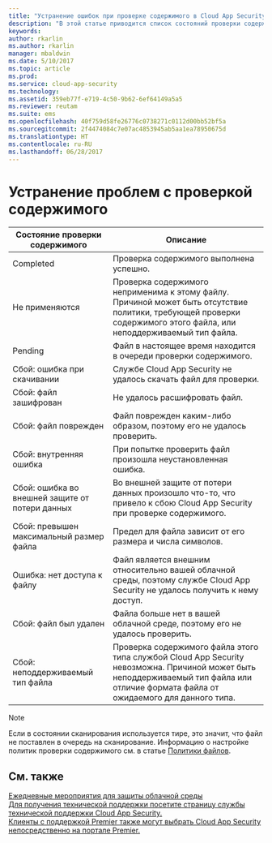 ```yaml
---
title: "Устранение ошибок при проверке содержимого в Cloud App Security | Microsoft Docs"
description: "В этой статье приводится список состояний проверки содержимого и их значения."
keywords: 
author: rkarlin
ms.author: rkarlin
manager: mbaldwin
ms.date: 5/10/2017
ms.topic: article
ms.prod: 
ms.service: cloud-app-security
ms.technology: 
ms.assetid: 359eb77f-e719-4c50-9b62-6ef64149a5a5
ms.reviewer: reutam
ms.suite: ems
ms.openlocfilehash: 40f759d58fe26776c0738271c0112d00bb52bf5a
ms.sourcegitcommit: 2f4474084c7e07ac4853945ab5aa1ea78950675d
ms.translationtype: HT
ms.contentlocale: ru-RU
ms.lasthandoff: 06/28/2017
---
```

# <a name="troubleshooting-content-inspection"></a>Устранение проблем с проверкой содержимого
|Состояние проверки содержимого|Описание|
|----|----|
|Completed|Проверка содержимого выполнена успешно.|
|Не применяются|Проверка содержимого неприменима к этому файлу. Причиной может быть отсутствие политики, требующей проверки содержимого этого файла, или неподдерживаемый тип файла.|
|Pending|Файл в настоящее время находится в очереди проверки содержимого.|
|Сбой: ошибка при скачивании|Службе Cloud App Security не удалось скачать файл для проверки.|
|Сбой: файл зашифрован|Не удалось расшифровать файл.|
|Сбой: файл поврежден|Файл поврежден каким-либо образом, поэтому его не удалось проверить.|
|Сбой: внутренняя ошибка|При попытке проверить файл произошла неустановленная ошибка.|
|Сбой: ошибка во внешней защите от потери данных|Во внешней защите от потери данных произошло что-то, что привело к сбою Cloud App Security при проверке содержимого.|
|Сбой: превышен максимальный размер файла|Предел для файла зависит от его размера и числа символов.|
|Ошибка: нет доступа к файлу|Файл является внешним относительно вашей облачной среды, поэтому службе Cloud App Security не удалось получить к нему доступ.|
|Сбой: файл был удален|Файла больше нет в вашей облачной среде, поэтому его не удалось проверить.|
|Сбой: неподдерживаемый тип файла|Проверка содержимого файла этого типа службой Cloud App Security невозможна. Причиной может быть неподдерживаемый тип файла или отличие формата файла от ожидаемого для данного типа.|

> [!NOTE]
> Если в состоянии сканирования используется тире, это значит, что файл не поставлен в очередь на сканирование. Информацию о настройке политик проверки содержимого см. в статье [Политики файлов](data-protection-policies.md).

## <a name="see-also"></a>См. также  
[Ежедневные мероприятия для защиты облачной среды](daily-activities-to-protect-your-cloud-environment.md)   
[Для получения технической поддержки посетите страницу службы технической поддержки Cloud App Security.](http://support.microsoft.com/oas/default.aspx?prid=16031)   
[Клиенты с поддержкой Premier также могут выбрать Cloud App Security непосредственно на портале Premier.](https://premier.microsoft.com/)  
  
  